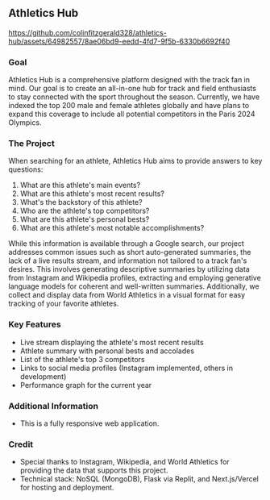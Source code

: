 ## Athletics Hub

https://github.com/colinfitzgerald328/athletics-hub/assets/64982557/8ae06bd9-eedd-4fd7-9f5b-6330b6692f40

### Goal

Athletics Hub is a comprehensive platform designed with the track fan in mind. Our goal is to create an all-in-one hub for track and field enthusiasts to stay connected with the sport throughout the season. Currently, we have indexed the top 200 male and female athletes globally and have plans to expand this coverage to include all potential competitors in the Paris 2024 Olympics.

### The Project

When searching for an athlete, Athletics Hub aims to provide answers to key questions:

1. What are this athlete's main events?
2. What are this athlete's most recent results?
3. What's the backstory of this athlete?
4. Who are the athlete's top competitors?
5. What are this athlete's personal bests?
6. What are this athlete's most notable accomplishments?

While this information is available through a Google search, our project addresses common issues such as short auto-generated summaries, the lack of a live results stream, and information not tailored to a track fan's desires. This involves generating descriptive summaries by utilizing data from Instagram and Wikipedia profiles, extracting and employing generative language models for coherent and well-written summaries. Additionally, we collect and display data from World Athletics in a visual format for easy tracking of your favorite athletes.

### Key Features

- Live stream displaying the athlete's most recent results
- Athlete summary with personal bests and accolades
- List of the athlete's top 3 competitors
- Links to social media profiles (Instagram implemented, others in development)
- Performance graph for the current year

### Additional Information

- This is a fully responsive web application.

### Credit

- Special thanks to Instagram, Wikipedia, and World Athletics for providing the data that supports this project.
- Technical stack: NoSQL (MongoDB), Flask via Replit, and Next.js/Vercel for hosting and deployment.
